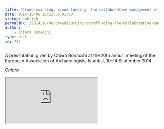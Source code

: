 ```yaml
---
title: 'Crowd-sourcing, crowd-funding; the collaborative management of archaeological heritage'
date: 2014-10-06T10:22:55+01:00
status: publish
permalink: /2014/10/06/crowdsourcing-crowdfunding-the-collaborative-management-of-archaeological-heritage
author: 
    - Chiara Bonacchi
type: post
id: 743
---
```

A presentation given by Chiara Bonacchi at the 20th annual meeting of the European Association of Archaeologists, Istanbul, 10-14 September 2014.

*Chiara*
<div class="ratio ratio-16x9 my-3">
<iframe allowfullscreen="allowfullscreen"  loading="lazy" src="https://docs.google.com/presentation/d/14SDNzlgmETcFe8DuGRmNmth7GSEYPHxtE36Ul2tZzKg/embed?start=true&loop=false&delayms=3000" ></iframe>
</div>  